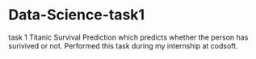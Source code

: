 # Data-Science-task1
task 1 Titanic Survival Prediction which predicts whether the person has surivived or not. Performed this task during my internship at codsoft.
